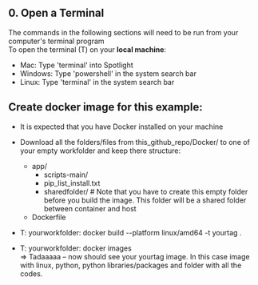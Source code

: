 ## 0. Open a Terminal
The commands in the following sections will need to be run from your computer's terminal program <br>
To open the terminal (T) on your **local machine**: 
- Mac: Type 'terminal' into Spotlight
- Windows: Type 'powershell' in the system search bar
- Linux: Type 'terminal' in the system search bar

## Create docker image for this example:
- It is expected that you have Docker installed on your machine
- Download all the folders/files from this_github_repo/Docker/ to one of your empty workfolder and keep there structure:
   - app/
      - scripts-main/
      - pip_list_install.txt
      - sharedfolder/ # Note that you have to create this empty folder before you build the image. This folder will be a shared folder between container and host
   - Dockerfile

- T: yourworkfolder: docker build --platform linux/amd64 -t yourtag .
- T: yourworkfolder: docker images <br>
=> Tadaaaaa – now should see your yourtag image. In this case image with linux, python, python libraries/packages and folder with all the codes. 
